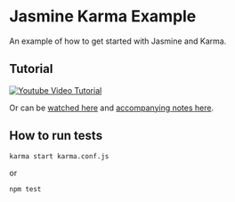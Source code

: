# Jasmine Karma Example

An example of how to get started with Jasmine and Karma.

## Tutorial

[![Youtube Video Tutorial](https://img.youtube.com/vi/BygnRr4vFl8/0.jpg)](https://www.youtube.com/watch?v=BygnRr4vFl8 "Video Title")

Or can be [watched here](https://www.youtube.com/watch?v=BygnRr4vFl8) and [accompanying notes here](https://www.slideshare.net/secret/B9igWPo9aEP4e).

## How to run tests
`karma start karma.conf.js`

or

`npm test`
